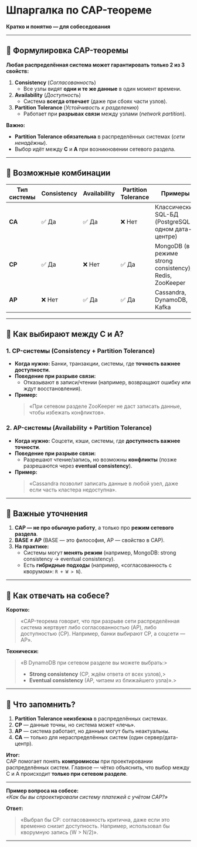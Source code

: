 # Шпаргалка по **CAP-теореме**
**Кратко и понятно — для собеседования**

---
## **🔹 Формулировка CAP-теоремы**

**Любая распределённая система может гарантировать только 2 из 3 свойств:**
1. **Consistency** (*Согласованность*)    
    - Все узлы видят **одни и те же данные** в один момент времени.    
2. **Availability** (*Доступность*)    
    - Система **всегда отвечает** (даже при сбоях части узлов).    
3. **Partition Tolerance**  (*Устойчивость к разделению*)   
    - Работает при **разрывах связи** между узлами (*network partition*).        

**Важно:**
- **Partition Tolerance обязательна** в распределённых системах (*сети ненадёжны*).    
- Выбор идёт между **C** и **A** при возникновении сетевого раздела.    

---
## **🔹 Возможные комбинации**

|**Тип системы**|**Consistency**|**Availability**|**Partition Tolerance**|**Примеры**|
|---|---|---|---|---|
|**CA**|✅ Да|✅ Да|❌ Нет|Классические SQL-БД (PostgreSQL в одном дата-центре)|
|**CP**|✅ Да|❌ Нет|✅ Да|MongoDB (в режиме strong consistency), Redis, ZooKeeper|
|**AP**|❌ Нет|✅ Да|✅ Да|Cassandra, DynamoDB, Kafka|

---
## **🔹 Как выбирают между C и A?**

### **1. CP-системы (Consistency + Partition Tolerance)**
- **Когда нужно:** Банки, транзакции, системы, где **точность важнее доступности**.    
- **Поведение при разрыве связи:**    
    - Отказывают в записи/чтении (например, возвращают ошибку или ждут восстановления).        
- **Пример:**    
    > «При сетевом разделе ZooKeeper не даст записать данные, чтобы избежать конфликтов».    

### **2. AP-системы (Availability + Partition Tolerance)**
- **Когда нужно:** Соцсети, кэши, системы, где **доступность важнее точности**.    
- **Поведение при разрыве связи:**    
    - Разрешают чтение/запись, но возможны **конфликты** (позже разрешаются через **eventual consistency**).    
- **Пример:**    
    > «Cassandra позволит записать данные в любой узел, даже если часть кластера недоступна».    

---
## **🔹 Важные уточнения**
1. **CAP — не про обычную работу**, а только про **режим сетевого раздела**.    
2. **BASE ≠ AP** (BASE — это философия, AP — свойство в CAP).    
3. **На практике:**    
    - Системы могут **менять режим** (например, MongoDB: strong consistency → eventual consistency).        
    - Есть **гибридные подходы** (например, «согласованность с кворумом»: `R + W > N`).        

---
## **🔹 Как отвечать на собесе?**
**Коротко:**
> «CAP-теорема говорит, что при разрыве сети распределённая система жертвует либо согласованностью (AP), либо доступностью (CP). Например, банки выбирают CP, а соцсети — AP».

**Технически:**
> «В DynamoDB при сетевом разделе вы можете выбрать:> 
> - **Strong consistency** (CP, ждём ответа от всех узлов),>     
> - **Eventual consistency** (AP, читаем из ближайшего узла)».>     

---
## **🔹 Что запомнить?**

1. **Partition Tolerance неизбежна** в распределённых системах.    
2. **CP** — данные точны, но система может «лечь».    
3. **AP** — система работает, но данные могут быть неактуальны.    
4. **CA** — только для нераспределённых систем (один сервер/дата-центр).    

**Итог:**  
CAP помогает понять **компромиссы** при проектировании распределённых систем. Главное — чётко объяснить, что выбор между C и A происходит **только при сетевом разделе**.

---
**Пример вопроса на собесе:**  
_«Как бы вы спроектировали систему платежей с учётом CAP?»_  

**Ответ:**
> «Выбрал бы CP: согласованность критична, даже если это временно снизит доступность. Например, использовал бы кворумную запись (W > N/2)».

---
